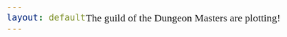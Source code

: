 ```yaml
---
layout: default
---
```



<!DOCTYPE html>
<html>
<head>
    <style>
        body {
            height: 100vh;
            margin: 0;
            display: flex;
            justify-content: center;
            align-items: center;
            font-family: poppins;
            font-size: 24px;
        }
    </style>
</head>
<body>
    The guild of the Dungeon Masters are plotting!
</body>
</html>